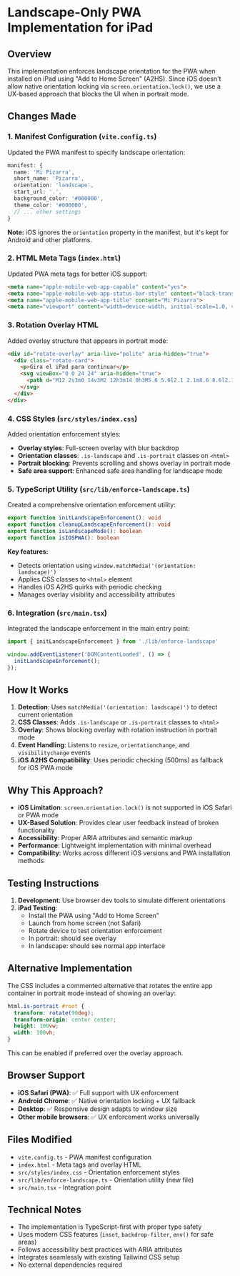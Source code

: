 # Landscape-Only PWA Implementation for iPad

## Overview

This implementation enforces landscape orientation for the PWA when installed on iPad using "Add to Home Screen" (A2HS). Since iOS doesn't allow native orientation locking via `screen.orientation.lock()`, we use a UX-based approach that blocks the UI when in portrait mode.

## Changes Made

### 1. Manifest Configuration (`vite.config.ts`)

Updated the PWA manifest to specify landscape orientation:

```typescript
manifest: {
  name: 'Mi Pizarra',
  short_name: 'Pizarra',
  orientation: 'landscape',
  start_url: '.',
  background_color: '#000000',
  theme_color: '#000000',
  // ... other settings
}
```

**Note:** iOS ignores the `orientation` property in the manifest, but it's kept for Android and other platforms.

### 2. HTML Meta Tags (`index.html`)

Updated PWA meta tags for better iOS support:

```html
<meta name="apple-mobile-web-app-capable" content="yes">
<meta name="apple-mobile-web-app-status-bar-style" content="black-translucent">
<meta name="apple-mobile-web-app-title" content="Mi Pizarra">
<meta name="viewport" content="width=device-width, initial-scale=1.0, viewport-fit=cover, user-scalable=no">
```

### 3. Rotation Overlay HTML

Added overlay structure that appears in portrait mode:

```html
<div id="rotate-overlay" aria-live="polite" aria-hidden="true">
  <div class="rotate-card">
    <p>Gira el iPad para continuar</p>
    <svg viewBox="0 0 24 24" aria-hidden="true">
      <path d="M12 2v3m0 14v3M2 12h3m14 0h3M5.6 5.6l2.1 2.1m8.6 8.6l2.1 2.1M5.6 18.4l2.1-2.1m8.6-8.6l2.1-2.1"/>
    </svg>
  </div>
</div>
```

### 4. CSS Styles (`src/styles/index.css`)

Added orientation enforcement styles:

- **Overlay styles**: Full-screen overlay with blur backdrop
- **Orientation classes**: `.is-landscape` and `.is-portrait` classes on `<html>`
- **Portrait blocking**: Prevents scrolling and shows overlay in portrait mode
- **Safe area support**: Enhanced safe area handling for landscape mode

### 5. TypeScript Utility (`src/lib/enforce-landscape.ts`)

Created a comprehensive orientation enforcement utility:

```typescript
export function initLandscapeEnforcement(): void
export function cleanupLandscapeEnforcement(): void
export function isLandscapeMode(): boolean
export function isIOSPWA(): boolean
```

**Key features:**
- Detects orientation using `window.matchMedia('(orientation: landscape)')`
- Applies CSS classes to `<html>` element
- Handles iOS A2HS quirks with periodic checking
- Manages overlay visibility and accessibility attributes

### 6. Integration (`src/main.tsx`)

Integrated the landscape enforcement in the main entry point:

```typescript
import { initLandscapeEnforcement } from './lib/enforce-landscape'

window.addEventListener('DOMContentLoaded', () => {
  initLandscapeEnforcement();
});
```

## How It Works

1. **Detection**: Uses `matchMedia('(orientation: landscape)')` to detect current orientation
2. **CSS Classes**: Adds `.is-landscape` or `.is-portrait` classes to `<html>`
3. **Overlay**: Shows blocking overlay with rotation instruction in portrait mode
4. **Event Handling**: Listens to `resize`, `orientationchange`, and `visibilitychange` events
5. **iOS A2HS Compatibility**: Uses periodic checking (500ms) as fallback for iOS PWA mode

## Why This Approach?

- **iOS Limitation**: `screen.orientation.lock()` is not supported in iOS Safari or PWA mode
- **UX-Based Solution**: Provides clear user feedback instead of broken functionality
- **Accessibility**: Proper ARIA attributes and semantic markup
- **Performance**: Lightweight implementation with minimal overhead
- **Compatibility**: Works across different iOS versions and PWA installation methods

## Testing Instructions

1. **Development**: Use browser dev tools to simulate different orientations
2. **iPad Testing**: 
   - Install the PWA using "Add to Home Screen"
   - Launch from home screen (not Safari)
   - Rotate device to test orientation enforcement
   - In portrait: should see overlay
   - In landscape: should see normal app interface

## Alternative Implementation

The CSS includes a commented alternative that rotates the entire app container in portrait mode instead of showing an overlay:

```css
html.is-portrait #root {
  transform: rotate(90deg);
  transform-origin: center center;
  height: 100vw;
  width: 100vh;
}
```

This can be enabled if preferred over the overlay approach.

## Browser Support

- **iOS Safari (PWA)**: ✅ Full support with UX enforcement
- **Android Chrome**: ✅ Native orientation locking + UX fallback  
- **Desktop**: ✅ Responsive design adapts to window size
- **Other mobile browsers**: ✅ UX enforcement works universally

## Files Modified

- `vite.config.ts` - PWA manifest configuration
- `index.html` - Meta tags and overlay HTML
- `src/styles/index.css` - Orientation enforcement styles
- `src/lib/enforce-landscape.ts` - Orientation utility (new file)
- `src/main.tsx` - Integration point

## Technical Notes

- The implementation is TypeScript-first with proper type safety
- Uses modern CSS features (`inset`, `backdrop-filter`, `env()` for safe areas)
- Follows accessibility best practices with ARIA attributes
- Integrates seamlessly with existing Tailwind CSS setup
- No external dependencies required